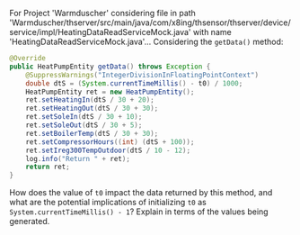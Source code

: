 For Project 'Warmduscher' considering file in path 'Warmduscher/thserver/src/main/java/com/x8ing/thsensor/thserver/device/service/impl/HeatingDataReadServiceMock.java' with name 'HeatingDataReadServiceMock.java'... 
Considering the `getData()` method: 
```java
@Override
public HeatPumpEntity getData() throws Exception {
    @SuppressWarnings("IntegerDivisionInFloatingPointContext")
    double dtS = (System.currentTimeMillis() - t0) / 1000;
    HeatPumpEntity ret = new HeatPumpEntity();
    ret.setHeatingIn(dtS / 30 + 20);
    ret.setHeatingOut(dtS / 30 + 30);
    ret.setSoleIn(dtS / 30 + 10);
    ret.setSoleOut(dtS / 30 + 5);
    ret.setBoilerTemp(dtS / 30 + 30);
    ret.setCompressorHours((int) (dtS + 100));
    ret.setIreg300TempOutdoor(dtS / 10 - 12);
    log.info("Return " + ret);
    return ret;
}
```
How does the value of `t0` impact the data returned by this method, and what are the potential implications of initializing `t0` as `System.currentTimeMillis() - 1`? Explain in terms of the values being generated.